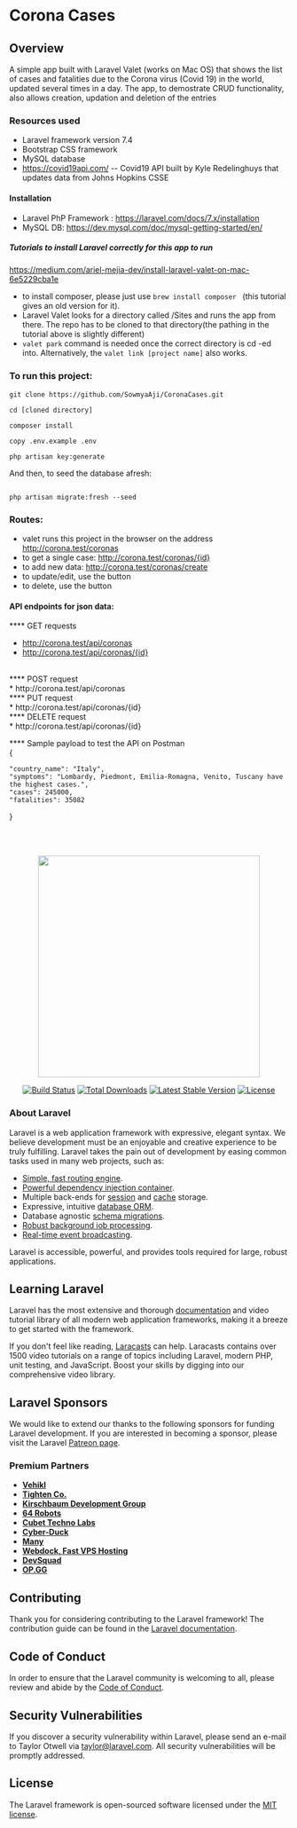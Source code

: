 # Corona Cases

## Overview

A simple app built with Laravel Valet (works on Mac OS) that shows the list of cases and fatalities due to the Corona virus (Covid 19) in the world, updated several times in a day. The app, to demostrate CRUD functionality, also allows creation, updation and deletion of the entries

### Resources used

* Laravel framework version 7.4
* Bootstrap CSS framework
* MySQL database
* https://covid19api.com/ -- Covid19 API  built by Kyle Redelinghuys that updates data from Johns Hopkins CSSE

#### Installation

* Laravel PhP Framework : https://laravel.com/docs/7.x/installation
* MySQL DB: https://dev.mysql.com/doc/mysql-getting-started/en/

##### Tutorials to install Laravel correctly for this app to run

https://medium.com/ariel-mejia-dev/install-laravel-valet-on-mac-6e5229cba1e <br>

* to install composer, please just use
```brew install composer ```
 (this tutorial gives an old version for it). 
* Laravel Valet looks for a directory called /Sites and runs the app from there. The repo has to be cloned to that directory(the pathing in the tutorial above is slightly different)
* ``` valet park ```
command is needed once the correct directory is cd -ed into. Alternatively, the 
``` valet link [project name] ```
also works.


### To run this project:


```
git clone https://github.com/SowmyaAji/CoronaCases.git

cd [cloned directory]

composer install

copy .env.example .env

php artisan key:generate

```

And then, to seed the database afresh:

```

php artisan migrate:fresh --seed

```

### Routes:

* valet runs this project in the browser on the address http://corona.test/coronas
* to get a single case: http://corona.test/coronas/{id}
* to add new data: http://corona.test/coronas/create
* to update/edit, use the button
* to delete, use the button

#### API endpoints for json data:
**** GET requests <br>
* http://corona.test/api/coronas
* http://corona.test/api/coronas/{id}
<br>
**** POST request <br>
* http://corona.test/api/coronas
<br>
**** PUT request <br>
* http://corona.test/api/coronas/{id}
<br>
**** DELETE request <br>
* http://corona.test/api/coronas/{id}
<br>

**** Sample payload to test the API on Postman <br>
{
	
    "country_name": "Italy",
    "symptoms": "Lombardy, Piedmont, Emilia-Romagna, Venito, Tuscany have the highest cases.",
    "cases": 245000,
    "fatalities": 35082

	
}

<br><br>




<p align="center"><img src="https://res.cloudinary.com/dtfbvvkyp/image/upload/v1566331377/laravel-logolockup-cmyk-red.svg" width="400"></p>

<p align="center">
<a href="https://travis-ci.org/laravel/framework"><img src="https://travis-ci.org/laravel/framework.svg" alt="Build Status"></a>
<a href="https://packagist.org/packages/laravel/framework"><img src="https://poser.pugx.org/laravel/framework/d/total.svg" alt="Total Downloads"></a>
<a href="https://packagist.org/packages/laravel/framework"><img src="https://poser.pugx.org/laravel/framework/v/stable.svg" alt="Latest Stable Version"></a>
<a href="https://packagist.org/packages/laravel/framework"><img src="https://poser.pugx.org/laravel/framework/license.svg" alt="License"></a>
</p>

### About Laravel

Laravel is a web application framework with expressive, elegant syntax. We believe development must be an enjoyable and creative experience to be truly fulfilling. Laravel takes the pain out of development by easing common tasks used in many web projects, such as:

- [Simple, fast routing engine](https://laravel.com/docs/routing).
- [Powerful dependency injection container](https://laravel.com/docs/container).
- Multiple back-ends for [session](https://laravel.com/docs/session) and [cache](https://laravel.com/docs/cache) storage.
- Expressive, intuitive [database ORM](https://laravel.com/docs/eloquent).
- Database agnostic [schema migrations](https://laravel.com/docs/migrations).
- [Robust background job processing](https://laravel.com/docs/queues).
- [Real-time event broadcasting](https://laravel.com/docs/broadcasting).

Laravel is accessible, powerful, and provides tools required for large, robust applications.

## Learning Laravel

Laravel has the most extensive and thorough [documentation](https://laravel.com/docs) and video tutorial library of all modern web application frameworks, making it a breeze to get started with the framework.

If you don't feel like reading, [Laracasts](https://laracasts.com) can help. Laracasts contains over 1500 video tutorials on a range of topics including Laravel, modern PHP, unit testing, and JavaScript. Boost your skills by digging into our comprehensive video library.

## Laravel Sponsors

We would like to extend our thanks to the following sponsors for funding Laravel development. If you are interested in becoming a sponsor, please visit the Laravel [Patreon page](https://patreon.com/taylorotwell).

### Premium Partners

- **[Vehikl](https://vehikl.com/)**
- **[Tighten Co.](https://tighten.co)**
- **[Kirschbaum Development Group](https://kirschbaumdevelopment.com)**
- **[64 Robots](https://64robots.com)**
- **[Cubet Techno Labs](https://cubettech.com)**
- **[Cyber-Duck](https://cyber-duck.co.uk)**
- **[Many](https://www.many.co.uk)**
- **[Webdock, Fast VPS Hosting](https://www.webdock.io/en)**
- **[DevSquad](https://devsquad.com)**
- **[OP.GG](https://op.gg)**

## Contributing

Thank you for considering contributing to the Laravel framework! The contribution guide can be found in the [Laravel documentation](https://laravel.com/docs/contributions).

## Code of Conduct

In order to ensure that the Laravel community is welcoming to all, please review and abide by the [Code of Conduct](https://laravel.com/docs/contributions#code-of-conduct).

## Security Vulnerabilities

If you discover a security vulnerability within Laravel, please send an e-mail to Taylor Otwell via [taylor@laravel.com](mailto:taylor@laravel.com). All security vulnerabilities will be promptly addressed.

## License

The Laravel framework is open-sourced software licensed under the [MIT license](https://opensource.org/licenses/MIT).
